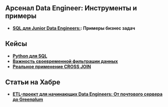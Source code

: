 ## Арсенал Data Engineer: Инструменты и примеры

* **[SQL для Junior Data Engineers:](): Примеры бизнес задач**

## Кейсы
* **[Python для SQL](python_for_sql_part_01.md)**
* **[Важность своевременной фильтрации данных](Важность_своевременной_фильтрации_данных.md)**
* **[Реальное применение CROSS JOIN](Реальное_применение_CROSS_JOIN.md)**

## Статьи на Хабре

* **[ETL-проект для начинающих Data Engineers: От почтового сервера до Greenplum](https://habr.com/ru/articles/849062/)**